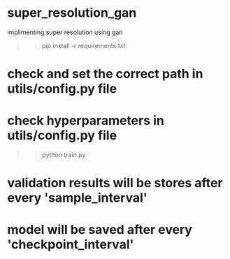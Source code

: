 # super_resolution_gan
implimenting super resolution using gan

>> pip install -r requirements.txt

# check and set the correct path in utils/config.py file
# check hyperparameters in utils/config.py file

>> python train.py

# validation results will be stores after every 'sample_interval'
# model will be saved after every 'checkpoint_interval'
